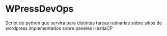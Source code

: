 # WPressDevOps

Script de python que servira para distintas tareas rutinarias sobre sitios de wordpress implementados sobre paneles HestiaCP
